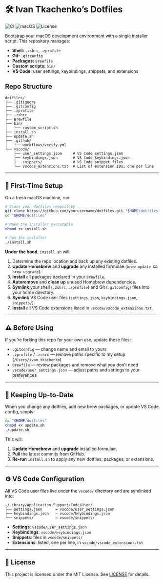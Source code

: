 # 🛠 Ivan Tkachenko’s Dotfiles
![CI](https://github.com/FrostWillmott/dotfiles/workflows/Verify%20dotfiles/badge.svg)
![macOS](https://img.shields.io/badge/macOS-ready-blue)
![License](https://img.shields.io/github/license/FrostWillmott/dotfiles)

Bootstrap your macOS development environment with a single installer script. This repository manages:

- **Shell:** `.zshrc`, `.zprofile`
- **Git:** `.gitconfig`
- **Packages:** `Brewfile`
- **Custom scripts:** `bin/`
- **VS Code:** user settings, keybindings, snippets, and extensions

## Repo Structure

```
dotfiles/
├── .gitignore
├── .gitconfig
├── .zprofile
├── .zshrc
├── Brewfile
├── bin/
│   └── custom_script.sh
├── install.sh
├── update.sh
├── .github/
│   └── workflows/verify.yml
└── vscode/
    ├── user_settings.json     # VS Code settings.json
    ├── keybindings.json       # VS Code keybindings.json
    ├── snippets/              # VS Code snippet files
    └── vscode_extensions.txt  # List of extension IDs, one per line
```

---

## 🚀 First-Time Setup

On a fresh macOS machine, run:

```bash
# Clone your dotfiles repository
git clone https://github.com/yourusername/dotfiles.git "$HOME/dotfiles"
cd "$HOME/dotfiles"

# Make the installer executable
chmod +x install.sh

# Run the installer
./install.sh
```

**Under the hood**, `install.sh` will:

1. Determine the repo location and back up any existing dotfiles.
2. **Update Homebrew** and **upgrade** any installed formulae (`brew update && brew upgrade`).
3. **Install** all packages declared in your `Brewfile`.
4. **Autoremove** and **clean up** unused Homebrew dependencies.
5. **Symlink** your shell (`.zshrc`, `.zprofile`) and Git (`.gitconfig`) files into your home directory.
6. **Symlink** VS Code user files (`settings.json`, `keybindings.json`, `snippets/`).
7. **Install** all VS Code extensions listed in `vscode/vscode_extensions.txt`.

---

## ⚠️ Before Using

If you're forking this repo for your own use, update these files:
- `.gitconfig` — change name and email to yours
- `.zprofile` / `.zshrc` — remove paths specific to my setup (`/Users/ivan_tkachenko`)
- `Brewfile` — review packages and remove what you don't need
- `vscode/user_settings.json` — adjust paths and settings to your preferences

---

## 🔄 Keeping Up-to-Date

When you change any dotfiles, add new brew packages, or update VS Code config, simply:

```bash
cd "$HOME/dotfiles"
chmod +x update.sh
./update.sh
```

This will:

1. **Update Homebrew** and **upgrade** installed formulae.
2. **Pull** the latest commits from GitHub.
3. **Re-run** `install.sh` to apply any new dotfiles, packages, or extensions.

---

## ⚙️ VS Code Configuration

All VS Code user files live under the `vscode/` directory and are symlinked into:

```
~/Library/Application Support/Code/User/
├── settings.json      ← vscode/user_settings.json
├── keybindings.json   ← vscode/keybindings.json
└── snippets/          ← vscode/snippets/
```

- **Settings**: `vscode/user_settings.json`
- **Keybindings**: `vscode/keybindings.json`
- **Snippets**: files in `vscode/snippets/`
- **Extensions**: listed, one per line, in `vscode/vscode_extensions.txt`

---

## 📄 License

This project is licensed under the MIT License. See [LICENSE](LICENSE) for details.
